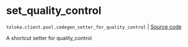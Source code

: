 # set_quality_control
`toloka.client.pool.codegen_setter_for_quality_control` | [Source code](https://github.com/Toloka/toloka-kit/blob/v1.0.2/src/client/pool/__init__.py#L0)

A shortcut setter for quality_control

